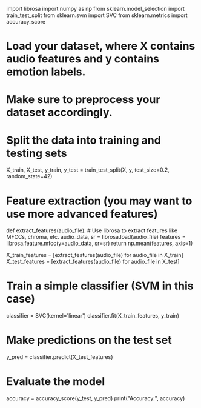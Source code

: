import librosa
import numpy as np
from sklearn.model_selection import train_test_split
from sklearn.svm import SVC
from sklearn.metrics import accuracy_score

# Load your dataset, where X contains audio features and y contains emotion labels.
# Make sure to preprocess your dataset accordingly.

# Split the data into training and testing sets
X_train, X_test, y_train, y_test = train_test_split(X, y, test_size=0.2, random_state=42)

# Feature extraction (you may want to use more advanced features)
def extract_features(audio_file):
    # Use librosa to extract features like MFCCs, chroma, etc.
    audio_data, sr = librosa.load(audio_file)
    features = librosa.feature.mfcc(y=audio_data, sr=sr)
    return np.mean(features, axis=1)

X_train_features = [extract_features(audio_file) for audio_file in X_train]
X_test_features = [extract_features(audio_file) for audio_file in X_test]

# Train a simple classifier (SVM in this case)
classifier = SVC(kernel='linear')
classifier.fit(X_train_features, y_train)

# Make predictions on the test set
y_pred = classifier.predict(X_test_features)

# Evaluate the model
accuracy = accuracy_score(y_test, y_pred)
print("Accuracy:", accuracy)
